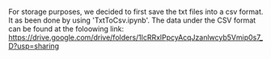 For storage purposes, we decided to first save the txt files into a csv format. It as been done by using 'TxtToCsv.ipynb'.
The data under the CSV format can be found at the foloowing link: 
https://drive.google.com/drive/folders/1lcRRxlPpcyAcqJzanlwcyb5Vmip0s7_D?usp=sharing

